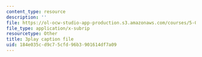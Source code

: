 ```yaml
---
content_type: resource
description: ''
file: https://ol-ocw-studio-app-production.s3.amazonaws.com/courses/5-07sc-biological-chemistry-i-fall-2013/184e035cd9c75cfd96b3901614df7a09_bmnKAp3EZ5o.vtt
file_type: application/x-subrip
resourcetype: Other
title: 3play caption file
uid: 184e035c-d9c7-5cfd-96b3-901614df7a09
---
```

